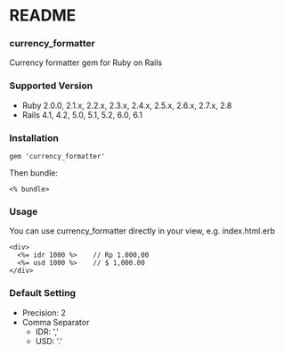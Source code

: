 # README

### currency_formatter
Currency formatter gem for Ruby on Rails

### Supported Version
* Ruby 2.0.0, 2.1.x, 2.2.x, 2.3.x, 2.4.x, 2.5.x, 2.6.x, 2.7.x, 2.8
* Rails 4.1, 4.2, 5.0, 5.1, 5.2, 6.0, 6.1

### Installation
```
gem 'currency_formatter'
```

Then bundle:
```
<% bundle>
```

### Usage
You can use currency_formatter directly in your view, e.g. index.html.erb
```
<div>
  <%= idr 1000 %>    // Rp 1.000,00
  <%= usd 1000 %>    // $ 1,000.00
</div>
```

### Default Setting
* Precision: 2
* Comma Separator
  * IDR: ','
  * USD: '.'

